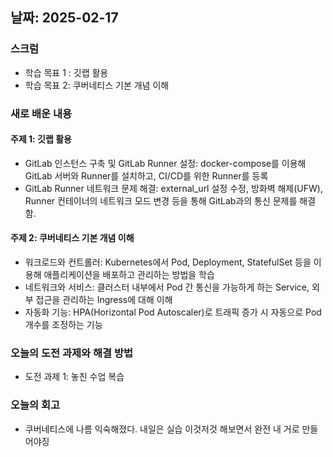 ## 날짜: 2025-02-17

### 스크럼
- 학습 목표 1 : 깃랩 활용
- 학습 목표 2: 쿠버네티스 기본 개념 이해

### 새로 배운 내용
#### 주제 1: 깃랩 활용
- GitLab 인스턴스 구축 및 GitLab Runner 설정: docker-compose를 이용해 GitLab 서버와 Runner를 설치하고, CI/CD를 위한 Runner를 등록
- GitLab Runner 네트워크 문제 해결: external_url 설정 수정, 방화벽 해제(UFW), Runner 컨테이너의 네트워크 모드 변경 등을 통해 GitLab과의 통신 문제를 해결함.

#### 주제 2: 쿠버네티스 기본 개념 이해
- 워크로드와 컨트롤러: Kubernetes에서 Pod, Deployment, StatefulSet 등을 이용해 애플리케이션을 배포하고 관리하는 방법을 학습
- 네트워크와 서비스: 클러스터 내부에서 Pod 간 통신을 가능하게 하는 Service, 외부 접근을 관리하는 Ingress에 대해 이해
- 자동화 기능: HPA(Horizontal Pod Autoscaler)로 트래픽 증가 시 자동으로 Pod 개수를 조정하는 기능

### 오늘의 도전 과제와 해결 방법
- 도전 과제 1: 놓친 수업 복습

### 오늘의 회고
- 쿠버네티스에 나름 익숙해졌다. 내일은 실습 이것저것 해보면서 완전 내 거로 만들어야징